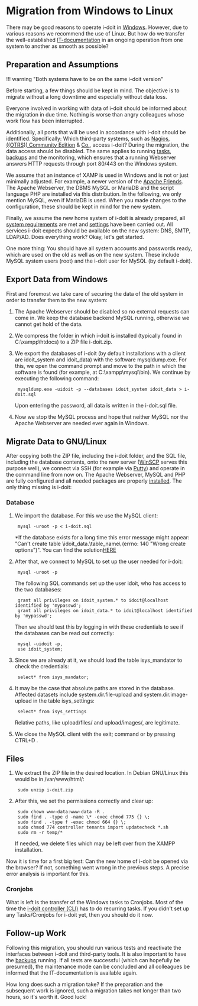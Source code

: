 # Migration from Windows to Linux

There may be good reasons to operate i-doit in [Windows](../installation/manual-installation/microsoft-windows-server/index.md). However, due to various reasons we recommend the use of Linux. But how do we transfer the well-established [IT-documentation](../glossary.md) in an ongoing operation from one system to another as smooth as possible?

## Preparation and Assumptions

!!! warning "Both systems have to be on the same i-doit version"

Before starting, a few things should be kept in mind. The objective is to migrate without a long downtime and especially without data loss.

Everyone involved in working with data of i-doit should be informed about the migration in due time. Nothing is worse than angry colleagues whose work flow has been interrupted.

Additionally, all ports that will be used in accordance with i-doit should be identified. Specifically: Which third-party systems, such as [Nagios](../i-doit-add-ons/nagios.md), [((OTRS)) Community Edition](../automation-and-integration/service-desk/otrscommunity-help-desk.md) & [Co.](../consolidate-data/index.md), access i-doit? During the migration, the data access should be disabled. The same applies to running [tasks](../automation-and-integration/cli/index.md), [backups](../maintenance-and-operation/backup-and-recovery/index.md) and the monitoring, which ensures that a running Webserver answers HTTP requests through port 80/443 on the Windows system.

We assume that an instance of XAMP is used in Windows and is not or just minimally adjusted. For example, a newer version of the [Apache Friends](https://www.apachefriends.org/). The Apache Webserver, the DBMS MySQL or MariaDB and the script language PHP are installed via this distribution. In the following, we only mention MySQL, even if MariaDB is used. When you made changes to the configuration, these should be kept in mind for the new system.

Finally, we assume the new home system of i-doit is already prepared, all [system requirements](../installation/system-requirements.md) are met and [settings](../installation/manual-installation/system-settings.md) have been carried out. All services i-doit expects should be available on the new system: DNS, SMTP, LDAP/AD. Does everything work? Okay, let's get started.

One more thing: You should have all system accounts and passwords ready, which are used on the old as well as on the new system. These include MySQL system users (root) and the i-doit user for MySQL (by default i-doit).

## Export Data from Windows

First and foremost we take care of securing the data of the old system in order to transfer them to the new system:

1. The Apache Webserver should be disabled so no external requests can come in. We keep the database backend MySQL running, otherwise we cannot get hold of the data.
2. We compress the folder in which i-doit is installed (typically found in C:\xampp\htdocs\) to a ZIP file i-doit.zip.
3. We export the databases of i-doit (by default installations with a client are idoit_system and idoit_data) with the software mysqldump.exe. For this, we open the command prompt and move to the path in which the software is found (for example, at C:\xampp\mysql\bin\). We continue by executing the following command:

        mysqldump.exe -uidoit -p --databases idoit_system idoit_data > i-doit.sql

    Upon entering the password, all data is written in the i-doit.sql file.

4. Now we stop the MySQL process and hope that neither MySQL nor the Apache Webserver are needed ever again in Windows.

## Migrate Data to GNU/Linux

After copying both the ZIP file, including the i-doit folder, and the SQL file, including the database contents, onto the new server ([WinSCP](http://winscp.net/eng/index.php) serves this purpose well), we connect via SSH (for example via [Putty](http://www.putty.org/)) and operate in the command line from now on. The Apache Webserver, MySQL and PHP are fully configured and all needed packages are properly [installed](../installation/index.md). The only thing missing is i-doit:

### Database

1. We import the database. For this we use the MySQL client:

        mysql -uroot -p < i-doit.sql

    *If the database exists for a long time this error message might appear: "Can't create table \idoit\_data\.\table\_name\ (errno: 140 "Wrong create options")". You can find the solution[HERE](../system-administration/troubleshooting/cant-create-table.md)

2. After that, we connect to MySQL to set up the user needed for i-doit:

        mysql -uroot -p

    The following SQL commands set up the user idoit, who has access to the two databases:

        grant all privileges on idoit_system.* to idoit@localhost identified by 'mypasswd';
        grant all privileges on idoit_data.* to idoit@localhost identified by 'mypasswd';

    Then we should test this by logging in with these credentials to see if the databases can be read out correctly:

        mysql -uidoit -p,
        use idoit_system;

3. Since we are already at it, we should load the table isys_mandator to check the credentials:

        select* from isys_mandator;

4. It may be the case that absolute paths are stored in the database. Affected datasets include system.dir.file-upload and system.dir.image-upload in the table isys_settings:

        select* from isys_settings

    Relative paths, like upload/files/ and upload/images/, are legitimate.

5. We close the MySQL client with the exit; command or by pressing CTRL+D .

## Files

1. We extract the ZIP file in the desired location. In Debian GNU/Linux this would be in /var/www/html/:

        sudo unzip i-doit.zip

2. After this, we set the permissions correctly and clear up:

        sudo chown www-data:www-data -R .
        sudo find . -type d -name \* -exec chmod 775 {} \;
        sudo find . -type f -exec chmod 664 {} \;
        sudo chmod 774 controller tenants import updatecheck *.sh
        sudo rm -r temp/*

    If needed, we delete files which may be left over from the XAMPP installation.

Now it is time for a first big test: Can the new home of i-doit be opened via the browser? If not, something went wrong in the previous steps. A precise error analysis is important for this.

### Cronjobs

What is left is the transfer of the Windows tasks to Cronjobs. Most of the time the [i-doit controller (CLI)](../automation-and-integration/cli/index.md) has to do recurring tasks. If you didn't set up any Tasks/Cronjobs for i-doit yet, then you should do it now.

## Follow-up Work

Following this migration, you should run various tests and reactivate the interfaces between i-doit and third-party tools. It is also important to have the [backups](../maintenance-and-operation/backup-and-recovery/index.md) running. If all tests are successful (which can hopefully be presumed), the maintenance mode can be concluded and all colleagues be informed that the IT-documentation is available again.

How long does such a migration take? If the preparation and the subsequent work is ignored, such a migration takes not longer than two hours, so it's worth it. Good luck!
